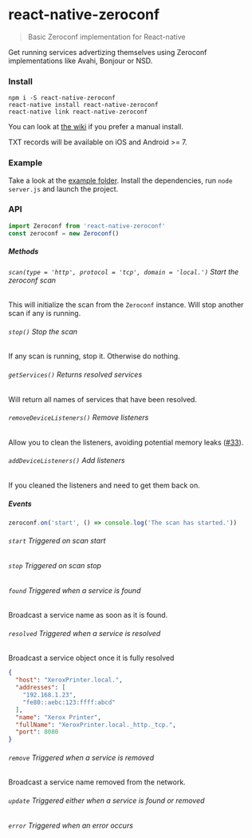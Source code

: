 # react-native-zeroconf

> Basic Zeroconf implementation for React-native

Get running services advertizing themselves using Zeroconf implementations like Avahi, Bonjour or NSD.

### Install

    npm i -S react-native-zeroconf
    react-native install react-native-zeroconf
    react-native link react-native-zeroconf

You can look at [the wiki](https://github.com/Apercu/react-native-zeroconf/wiki) if you prefer a manual install.

TXT records will be available on iOS and Android >= 7.

### Example

Take a look at the [example folder](./example). Install the dependencies, run `node server.js` and launch the project.

### API

```javascript
import Zeroconf from 'react-native-zeroconf'
const zeroconf = new Zeroconf()
```

##### Methods

###### `scan(type = 'http', protocol = 'tcp', domain = 'local.')` Start the zeroconf scan

This will initialize the scan from the `Zeroconf` instance. Will stop another scan if any is running.

###### `stop()` Stop the scan

If any scan is running, stop it. Otherwise do nothing.

###### `getServices()` Returns resolved services

Will return all names of services that have been resolved.

###### `removeDeviceListeners()` Remove listeners

Allow you to clean the listeners, avoiding potential memory leaks ([#33](https://github.com/Apercu/react-native-zeroconf/issues/33)).

###### `addDeviceListeners()` Add listeners

If you cleaned the listeners and need to get them back on.

##### Events

```javascript
zeroconf.on('start', () => console.log('The scan has started.'))
```

###### `start` Triggered on scan start
###### `stop` Triggered on scan stop
###### `found` Triggered when a service is found

Broadcast a service name as soon as it is found.

###### `resolved` Triggered when a service is resolved

Broadcast a service object once it is fully resolved

```json
{
  "host": "XeroxPrinter.local.",
  "addresses": [
    "192.168.1.23",
    "fe80::aebc:123:ffff:abcd"
  ],
  "name": "Xerox Printer",
  "fullName": "XeroxPrinter.local._http._tcp.",
  "port": 8080
}
```

###### `remove` Triggered when a service is removed

Broadcast a service name removed from the network.

###### `update` Triggered either when a service is found or removed
###### `error` Triggered when an error occurs
